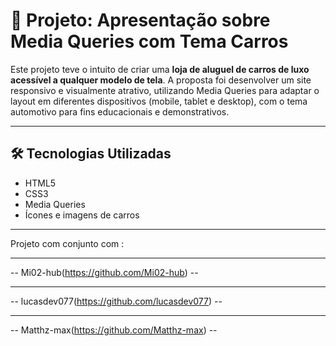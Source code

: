 # 🚗 Projeto: Apresentação sobre Media Queries com Tema Carros

Este projeto teve o intuito de criar uma **loja de aluguel de carros de luxo acessível a qualquer modelo de tela**. A proposta foi desenvolver um site responsivo e visualmente atrativo, utilizando Media Queries para adaptar o layout em diferentes dispositivos (mobile, tablet e desktop), com o tema automotivo para fins educacionais e demonstrativos.

---

## 🛠 Tecnologias Utilizadas

- HTML5
- CSS3
- Media Queries
- Ícones e imagens de carros

---
Projeto com conjunto com :

---

-- Mi02-hub(https://github.com/Mi02-hub) --

---

-- lucasdev077(https://github.com/lucasdev077) --

---

-- Matthz-max(https://github.com/Matthz-max) --

